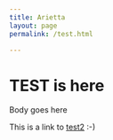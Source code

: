 ```yaml
---
title: Arietta
layout: page
permalink: /test.html

---
```


# TEST is here

Body goes here

This is a link to [test2](test2.html) :-)